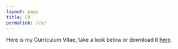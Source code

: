 ```yaml
---
layout: page
title: CV
permalink: /cv/
---
```


Here is my Curriculum Vitae, take a look below or download it [here](https://davidespalla.github.io/CV.pdf).

<object data="https://davidespalla.github.io/CV.pdf" width="750" height="1200" type="application/pdf"></object>
 
